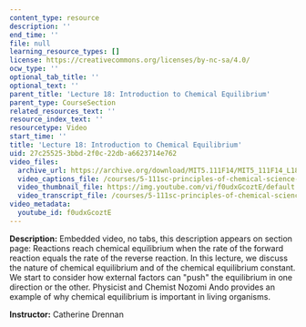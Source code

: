 ```yaml
---
content_type: resource
description: ''
end_time: ''
file: null
learning_resource_types: []
license: https://creativecommons.org/licenses/by-nc-sa/4.0/
ocw_type: ''
optional_tab_title: ''
optional_text: ''
parent_title: 'Lecture 18: Introduction to Chemical Equilibrium'
parent_type: CourseSection
related_resources_text: ''
resource_index_text: ''
resourcetype: Video
start_time: ''
title: 'Lecture 18: Introduction to Chemical Equilibrium'
uid: 27c25525-3bbd-2f0c-22db-a6623714e762
video_files:
  archive_url: https://archive.org/download/MIT5.111F14/MIT5_111F14_L18_300k.mp4
  video_captions_file: /courses/5-111sc-principles-of-chemical-science-fall-2014/81cad1b317255cc2951841f16d344b24_f0udxGcoztE.vtt
  video_thumbnail_file: https://img.youtube.com/vi/f0udxGcoztE/default.jpg
  video_transcript_file: /courses/5-111sc-principles-of-chemical-science-fall-2014/bf4e182fba006080e28adf866e2fe515_f0udxGcoztE.pdf
video_metadata:
  youtube_id: f0udxGcoztE
---
```


**Description:** Embedded video, no tabs, this description appears on section page: Reactions reach chemical equilibrium when the rate of the forward reaction equals the rate of the reverse reaction. In this lecture, we discuss the nature of chemical equilibrium and of the chemical equilibrium constant. We start to consider how external factors can "push" the equilibrium in one direction or the other. Physicist and Chemist Nozomi Ando provides an example of why chemical equilibrium is important in living organisms.

**Instructor:** Catherine Drennan

